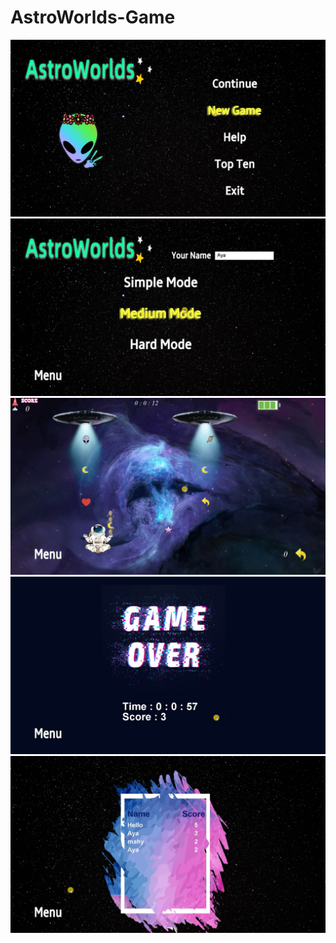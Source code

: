 # AstroWorlds-Game
![](gamescreenshots/Screenshot%201.png)
![](gamescreenshots/Screenshot%202.png)
![](gamescreenshots/Screenshot%203.png)
![](gamescreenshots/Screenshot%204.png)
![](gamescreenshots/Screenshot%205.png)
